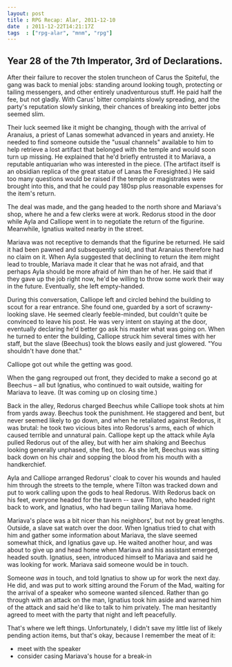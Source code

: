 ```yaml
---
layout: post
title : RPG Recap: Alar, 2011-12-10
date  : 2011-12-22T14:21:17Z
tags  : ["rpg-alar", "mnm", "rpg"]
---
```

## Year 28 of the 7th Imperator, 3rd of Declarations.

After their failure to recover the stolen truncheon of Carus the Spiteful, the
gang was back to menial jobs: standing around looking tough, protecting or
tailing messengers, and other entirely unadventurous stuff.  He paid half the
fee, but not gladly.  With Carus' bitter complaints slowly spreading, and the
party's reputation slowly sinking, their chances of breaking into better jobs
seemed slim.

Their luck seemed like it might be changing, though with the arrival of
Aranaius, a priest of Lanas somewhat advanced in years and anxiety.  He needed
to find someone outside the "usual channels" available to him to help retrieve
a lost artifact that belonged with the temple and would soon turn up missing.
He explained that he'd briefly entrusted it to Mariava, a reputable antiquarian
who was interested in the piece.  (The artifact itself is an obsidian replica
of the great statue of Lanas the Foresighted.)  He said too many questions
would be raised if the temple or magistrates were brought into this, and that
he could pay 180sp plus reasonable expenses for the item's return.

The deal was made, and the gang headed to the north shore and Mariava's shop,
where he and a few clerks were at work.  Redorus stood in the door while Ayla
and Calliope went in to negotiate the return of the figurine.  Meanwhile,
Ignatius waited nearby in the street.

Mariava was not receptive to demands that the figurine be returned.  He said it
had been pawned and subsequently sold, and that Aranaius therefore had no claim
on it.  When Ayla suggested that declining to return the item might lead to
trouble, Mariava made it clear that he was not afraid, and that perhaps Ayla
should be more afraid of *him* than he of her.  He said that if they gave up
the job right now, he'd be willing to throw some work their way in the future.
Eventually, she left empty-handed.

During this conversation, Calliope left and circled behind the building to
scout for a rear entrance.  She found one, guarded by a sort of scrawny-looking
slave.  He seemed clearly feeble-minded, but couldn't quite be convinced to
leave his post.  He was very intent on staying at the door, eventually
declaring he'd better go ask his master what was going on.  When he turned to
enter the building, Calliope struck him several times with her staff, but the
slave (Beechus) took the blows easily and just glowered.  "You shouldn't have
done that."

Calliope got out while the getting was good.

When the gang regrouped out front, they decided to make a second go at Beechus
– all but Ignatius, who continued to wait outside, waiting for Mariava to
leave.  (It was coming up on closing time.)

Back in the alley, Redorus charged Beechus while Calliope took shots at him
from yards away.  Beechus took the punishment.  He staggered and bent, but
never seemed likely to go down, and when he retaliated against Redorus, it was
brutal:  he took two vicious bites into Redorus's arms, each of which caused
terrible and unnatural pain.  Calliope kept up the attack while Ayla pulled
Redorus out of the alley, but with her aim shaking and Beechus looking
generally unphased, she fled, too.  As she left, Beechus was sitting back down
on his chair and sopping the blood from his mouth with a handkerchief.

Ayla and Calliope arranged Redorus' cloak to cover his wounds and hauled him
through the streets to the temple, where Tilton was tracked down and put to
work calling upon the gods to heal Redorus.  With Redorus back on his feet,
everyone headed for the tavern -- save Tilton, who headed right back to work,
and Ignatius, who had begun tailing Mariava home.

Mariava's place was a bit nicer than his neighbors', but not by great lengths.
Outside, a slave sat watch over the door.  When Ignatius tried to chat with him
and gather some information about Mariava, the slave seemed somewhat thick, and
Ignatius gave up.  He waited another hour, and was about to give up and head
home when Mariava and his assistant emerged, headed south.  Ignatius, seen,
introduced himself to Mariava and said he was looking for work.  Mariava said
someone would be in touch.

Someone *was* in touch, and told Ignatius to show up for work the next day.  He
did, and was put to work sitting around the Forum of the Mad, waiting for the
arrival of a speaker who someone wanted silenced.  Rather than go through with
an attack on the man, Ignatius took him aside and warned him of the attack and
said he'd like to talk to him privately.  The man hesitantly agreed to meet
with the party that night and left peacefully.

That's where we left things.  Unfortunately, I didn't save my little list of
likely pending action items, but that's okay, because I remember the meat of
it:

* meet with the speaker
* consider casing Mariava's house for a break-in


